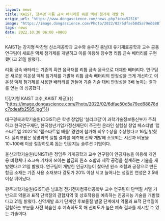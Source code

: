 ```yaml
---
layout: news
title: KAIST, 장수명 리튬 금속 배터리를 위한 액체 첨가제 개발 外
origin_url: "https://www.dongascience.com/news.php?idx=52516"
image: "https://image.dongascience.com/Photo/2022/02/6dfae50d5a79ed68878dc7cdeafb2585.jpg"
tags: news
date: 2022.10.30 06:00 +0800
---
```

KAIST는 강지형·박찬범 신소재공학과 교수와 송우진 충남대 유기재료공학과 교수 공동연구팀이 새로운 액체 첨가제를 개발하고 이를 이용해 장수명 리튬 금속 배터리를 구현했다고 21일 밝혔다.

리튬 금속 배터리는 기존의 흑연 음극재를 리튬 금속 음극으로 대체한 배터리다. 연구팀은 새로운 이온성 액체 첨가제를 개발해 리튬 금속 배터리의 안정성을 크게 개선하고 이온성 액체 첨가제를 사용한 배터리를 만들어 기존 기술 대비 안정성을 3배 높이는 결과를 얻는 데 성공했다.

![강지형 KAIST 교수_KAIST 제공]({{ "https://image.dongascience.com/Photo/2022/02/6dfae50d5a79ed68878dc7cdeafb2585.jpg"}})

대구경북과학기술원(DGIST)은 학생 창업팀 ‘실리코팜’이 과학기술정보통신부가 주최하고 한국연구재단, 한국청년기업가정신재단이 주관한 온라인 실험실 창업 페스티벌 ‘랩 스타트업 2022’의 ‘랩스타트업 배틀’ 경연에 참가해 최우수상을 수상했다고 16일 밝혔다. 실리코팜은 생명과학 실험 결과를 예측해 신약 개발에 소요되는 시간과 비용을 10~100배 이상 절감하도록 돕는 인공지능 솔루션 기업이다. 

울산과학기술원(UNIST)은 정임두 기계공학과 교수 연구팀이 인공지능을 이용해 개인용 비행체나 초고속 기차에 쓰이는 합금의 원소 조합과 제작 공정을 설계하는 기술을 개발했다고 21일 밝혔다. 연구팀이 개발한 인공지능이 찾아낸 원소 조합과 공정으로 만든 합금 소재는 기존 사용 소재보다 강도가 20% 이상 세고 늘어나는 성질인 연성은 2.5배 이상 뛰어났다. 

광주과학기술원(GIST)은 남호정 전기전자컴퓨터공학부 교수 연구팀이 단백질 서열 기반으로 약물과 표적 단백질의 결합지역 및 상호작용을 예측하는 인공지능 기술을 개발했다고 21일 밝혔다. 신약개발 초기 단계인 후보물질 발굴 단계에서 약물과 표적 단백질이 결합하는 부분을 사전 학습한 후 예측하도록 해 신뢰도가 높은 예측 결과를 제시할 수 있는 기술이다. 